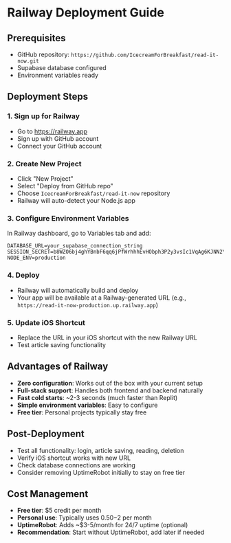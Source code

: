 # Railway Deployment Guide

## Prerequisites
- GitHub repository: `https://github.com/IcecreamForBreakfast/read-it-now.git`
- Supabase database configured
- Environment variables ready

## Deployment Steps

### 1. Sign up for Railway
- Go to https://railway.app
- Sign up with GitHub account
- Connect your GitHub account

### 2. Create New Project
- Click "New Project"
- Select "Deploy from GitHub repo"
- Choose `IcecreamForBreakfast/read-it-now` repository
- Railway will auto-detect your Node.js app

### 3. Configure Environment Variables
In Railway dashboard, go to Variables tab and add:
```
DATABASE_URL=your_supabase_connection_string
SESSION_SECRET=b8WZO6bj4ghYBnbF6qq6jPfWrhhhEvHObph3P2y3vsIc1VqAg6KJNN2YVXbzovjq1D0F58TkDlLTMBmCBwfyMg==
NODE_ENV=production
```

### 4. Deploy
- Railway will automatically build and deploy
- Your app will be available at a Railway-generated URL (e.g., `https://read-it-now-production.up.railway.app`)

### 5. Update iOS Shortcut
- Replace the URL in your iOS shortcut with the new Railway URL
- Test article saving functionality

## Advantages of Railway
- **Zero configuration**: Works out of the box with your current setup
- **Full-stack support**: Handles both frontend and backend naturally
- **Fast cold starts**: ~2-3 seconds (much faster than Replit)
- **Simple environment variables**: Easy to configure
- **Free tier**: Personal projects typically stay free

## Post-Deployment
- Test all functionality: login, article saving, reading, deletion
- Verify iOS shortcut works with new URL
- Check database connections are working
- Consider removing UptimeRobot initially to stay on free tier

## Cost Management
- **Free tier**: $5 credit per month
- **Personal use**: Typically uses $0.50-$2 per month
- **UptimeRobot**: Adds ~$3-5/month for 24/7 uptime (optional)
- **Recommendation**: Start without UptimeRobot, add later if needed